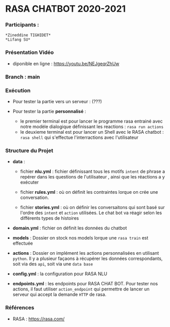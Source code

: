 RASA CHATBOT 2020-2021
======================

### Participants :
    *Zineddine TIGHIDET*
    *Lifang SU*

### Présentation Vidéo 

- diponible en ligne : https://youtu.be/NEJgeqrZhUw

### Branch : **main**

### Exécution
- Pour tester la partie vers un serveur : (???)

- Pour tester la partie **personnalisé** : 
    - le premier terminal est pour lancer le programme rasa entrainé avec notre modèle dialogique définissant les reactions : `rasa run actions`
    - le deuxieme terminal est pour lancer un  Shell avec le RASA chatbot : `rasa shell` qui s'effectue l'interractions avec l'utilisateur

### Structure du Projet
- **data** : 
    - fichier **nlu.yml** : fichier définissant  tous les motifs `intent` de phrase a repérer dans les questions de l'utilisateur  , ainsi que les  réactions a y exécuter

    - fichier **rules.yml** : où on définit les contraintes lorque on crée une conversation. 

    - fichier **stories.yml** : où on définir les conversaitons qui sont basé sur l'ordre des `intent` et `action` utilisées. Le chat bot va réagir selon les différents types de histoires

- **domain.yml** : fichier on définit les données du chatbot 

- **models** : Dossier on stock nos models lorque une `rasa train` est effectuée

- **actions** : Dossier on implément les actions personnalisées en utilisant `python`. Il y a plusieur façaons à récupérer les données correspondants, soit via des `api`, soit via une `data base`

- **config.yml** : la configuration pour RASA NLU

- **endpoints.yml** : les endpoints pour RASA CHAT BOT. Pour tester nos actions, il faut utiliser `action_endpoint` qui permettre de lancer un serveur qui accept la demande `HTTP` de rasa.


### Références
- RASA : https://rasa.com/



